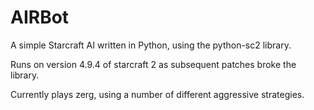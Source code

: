 # AIRBot
A simple Starcraft AI written in Python, using the python-sc2 library.

Runs on version 4.9.4 of starcraft 2 as subsequent patches broke the library.

Currently plays zerg, using a number of different aggressive strategies.
